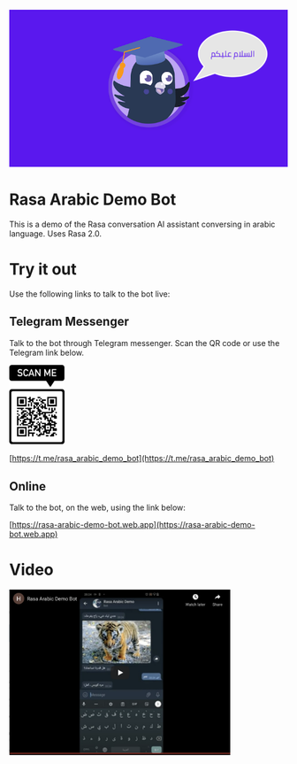 ![Rasa Arabic Banner](https://github.com/hashirabdulbasheer/rasa-arabic-demo-bot/raw/main/images/banner.png)

# Rasa Arabic Demo Bot

This is a demo of the Rasa conversation AI assistant conversing in arabic language. Uses Rasa 2.0.

# Try it out

Use the following links to talk to the bot live:

## Telegram Messenger

Talk to the bot through Telegram messenger. Scan the QR code or use the Telegram link below.

<p>   
<img src="https://github.com/hashirabdulbasheer/rasa-arabic-demo-bot/raw/main/images/telegram-qr.png" width="100">

[https://t.me/rasa_arabic_demo_bot](https://t.me/rasa_arabic_demo_bot)

## Online

Talk to the bot, on the web, using the link below:

[https://rasa-arabic-demo-bot.web.app](https://rasa-arabic-demo-bot.web.app)

# Video

<p>   
<a href="https://youtu.be/TrrQ6flF6Vs"><img src="https://github.com/hashirabdulbasheer/rasa-arabic-demo-bot/raw/main/images/youtube.png" width="400" target="_blank"></a>
